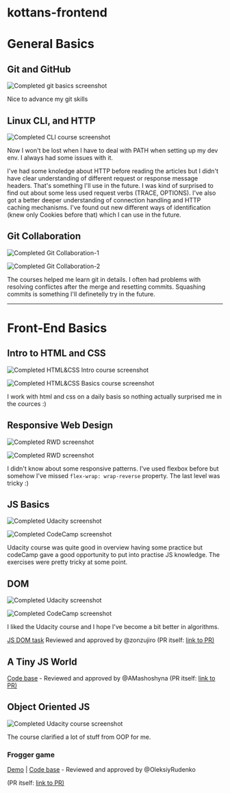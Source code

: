 # kottans-frontend

# General Basics
## Git and GitHub
![Completed git basics screenshot](/task_git_basics/git.jpg)

Nice to advance my git skills

## Linux CLI, and HTTP
![Completed CLI course screenshot](/task_linux_cli/cli.jpg)

Now I won't be lost when I have to deal with PATH when setting up my dev env. I always had some issues with it.

I've had some knoledge about HTTP before reading the articles but I didn't have clear understanding of different request or response message headers. That's something I'll use in the future. I was kind of surprised to find out about some less used request verbs (TRACE, OPTIONS).
I've also got a better deeper understanding of connection handling and HTTP caching mechanisms. I've found out new different ways of identification (knew only Cookies before that) which I can use in the future.

## Git Collaboration
![Completed Git Collaboration-1](/task_git_collaboration/git_collab_1.jpg)

![Completed Git Collaboration-2](/task_git_collaboration/git_collab_2.jpg)

The courses helped me learn git in details. I often had problems with resolving conflictes after the merge and resetting commits. Squashing commits is something I'll definetelly try in the future.

---

# Front-End Basics
## Intro to HTML and CSS
![Completed HTML&CSS Intro course screenshot](/task_html_css_intro/html_css_intro.jpg)

![Completed HTML&CSS Basics course screenshot](/task_html_css_intro/html_css_basics.jpg)

I work with html and css on a daily basis so nothing actually surprised me in the cources :)

## Responsive Web Design
![Completed RWD screenshot](/task_responsive_web_design/rwd.jpg)

![Completed RWD screenshot](/task_responsive_web_design/froggy.jpg)

I didn't know about some responsive patterns.
I've used flexbox before but somehow I've missed `flex-wrap: wrap-reverse` property. The last level was tricky :)

## JS Basics
![Completed Udacity screenshot](/task_js_basics/js_basics_udacity.jpg)

![Completed CodeCamp screenshot](/task_js_basics/codecamp.jpg)

Udacity course was quite good in overview having some practice but codeCamp gave a good opportunity to put into practise JS knowledge. The exercises were pretty tricky at some point.

## DOM
![Completed Udacity screenshot](/task_js_dom/dom_udacity.jpg)

![Completed CodeCamp screenshot](/task_js_dom/codecamp.jpg)

I liked the Udacity course and I hope I've become a bit better in algorithms.

[JS DOM task](https://github.com/ivarshavets/kottans-frontend-js-dom) Reviewed and approved by @zonzujiro
(PR itself: [link to PR)](https://github.com/kottans/frontend-2019-homeworks/pull/214)

## A Tiny JS World
[Code base](https://github.com/ivarshavets/a-tiny-JS-world) - Reviewed and approved by @AMashoshyna
(PR itself: [link to PR)](https://github.com/kottans/frontend-2019-homeworks/pull/227)

## Object Oriented JS
![Completed Udacity course screenshot](/task_js_oop/udacity_oop.jpg)

The course clarified a lot of stuff from OOP for me.

### Frogger game
[Demo](https://ivarshavets.github.io/kottans-frontend/frogger/index.html) |
[Code base](https://github.com/ivarshavets/kottans-frontend/blob/master/frogger/js/app.js) - Reviewed and approved by @OleksiyRudenko

(PR itself: [link to PR)](https://github.com/kottans/frontend-2019-homeworks/pull/241)
